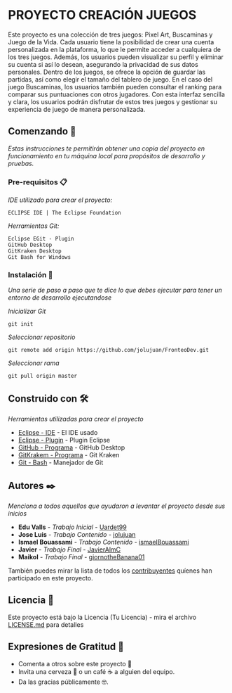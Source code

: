 # PROYECTO CREACIÓN JUEGOS

Este proyecto es una colección de tres juegos: Pixel Art, Buscaminas y Juego de la Vida. Cada usuario tiene la posibilidad de crear una cuenta personalizada en la plataforma, lo que le permite acceder a cualquiera de los tres juegos. Además, los usuarios pueden visualizar su perfil y eliminar su cuenta si así lo desean, asegurando la privacidad de sus datos personales. Dentro de los juegos, se ofrece la opción de guardar las partidas, así como elegir el tamaño del tablero de juego. En el caso del juego Buscaminas, los usuarios también pueden consultar el ranking para comparar sus puntuaciones con otros jugadores. Con esta interfaz sencilla y clara, los usuarios podrán disfrutar de estos tres juegos y gestionar su experiencia de juego de manera personalizada.

## Comenzando 🚀

_Estas instrucciones te permitirán obtener una copia del proyecto en funcionamiento en tu máquina local para propósitos de desarrollo y pruebas._

### Pre-requisitos 📋

_IDE utilizado para crear el proyecto:_

```
ECLIPSE IDE | The Eclipse Foundation
```
_Herramientas Git:_

```
Eclipse EGit - Plugin
GitHub Desktop
GitKraken Desktop
Git Bash for Windows
```

### Instalación 🔧

_Una serie de paso a paso que te dice lo que debes ejecutar para tener un entorno de desarrollo ejecutandose_

_Inicializar Git_

```
git init
```

_Seleccionar repositorio_

```
git remote add origin https://github.com/jolujuan/FronteoDev.git
```
_Seleccionar rama_

```
git pull origin master
```

## Construido con 🛠️

_Herramientas utilizadas para crear el proyecto_

* [Eclipse - IDE](https://www.eclipse.org/ide/) - El IDE usado
* [Eclipse - Plugin](https://www.eclipse.org/egit/) - Plugin Eclipse
* [GitHub - Programa](https://desktop.github.com/) - GitHub Desktop
* [GitKrakem - Programa](https://www.gitkraken.com/) - Git Kraken
* [Git - Bash](https://git-scm.com/downloads) - Manejador de Git

## Autores ✒️

_Menciona a todos aquellos que ayudaron a levantar el proyecto desde sus inicios_

* **Edu Valls** - *Trabajo Inicial* - [Uardet99](https://github.com/Uardet99)
* **Jose Luis** - *Trabajo Contenido* - [jolujuan](https://github.com/jolujuan)
* **Ismael Bouassami** - *Trabajo Contenido* - [ismaelBouassami](https://github.com/ismaelBouassami)
* **Javier** - *Trabajo Final* - [JavierAlmC](https://github.com/JavierAlmC)
* **Maikol** - *Trabajo Final* - [giornotheBanana01](https://github.com/giornotheBanana01)

También puedes mirar la lista de todos los [contribuyentes](https://github.com/jolujuan/FronteoDev/graphs/contributors) quíenes han participado en este proyecto. 

## Licencia 📄

Este proyecto está bajo la Licencia (Tu Licencia) - mira el archivo [LICENSE.md](LICENSE.md) para detalles

## Expresiones de Gratitud 🎁

* Comenta a otros sobre este proyecto 📢
* Invita una cerveza 🍺 o un café ☕ a alguien del equipo. 
* Da las gracias públicamente 🤓.
